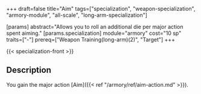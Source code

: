 +++
draft=false
title="Aim"
tags=["specialization", "weapon-specialization", "armory-module", "all-scale", "long-arm-specialization"]

[params]
  abstract="Allows you to roll an additional die per major action spent aiming."
  [params.specialization]
    module="armory"
    cost="10 sp"
    traits=["-"]
    prereq=["Weapon Training(long-arm)(2)", "Target"]
+++

{{< specialization-front >}}

## Description

You gain the major action [Aim]({{< ref "/armory/ref/aim-action.md" >}}).

